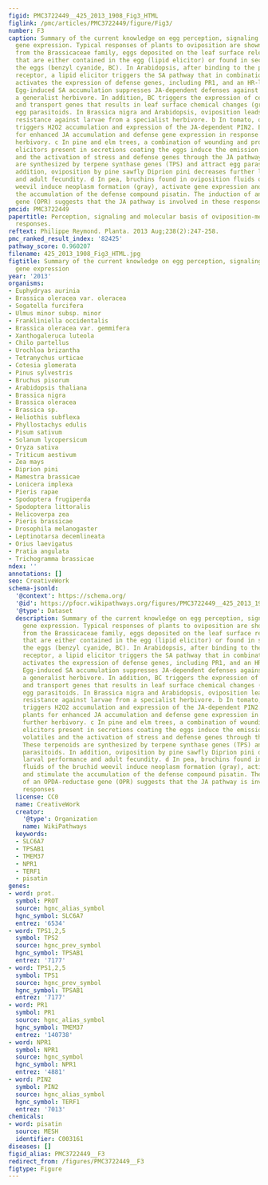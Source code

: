 ```yaml
---
figid: PMC3722449__425_2013_1908_Fig3_HTML
figlink: /pmc/articles/PMC3722449/figure/Fig3/
number: F3
caption: Summary of the current knowledge on egg perception, signaling and defense
  gene expression. Typical responses of plants to oviposition are shown. a In plants
  from the Brassicaceae family, eggs deposited on the leaf surface release elicitors
  that are either contained in the egg (lipid elicitor) or found in secretions coating
  the eggs (benzyl cyanide, BC). In Arabidopsis, after binding to the putative LecRK-I.8
  receptor, a lipid elicitor triggers the SA pathway that in combination with ROS
  activates the expression of defense genes, including PR1, and an HR-like necrosis.
  Egg-induced SA accumulation suppresses JA-dependent defenses against larvae from
  a generalist herbivore. In addition, BC triggers the expression of cell wall metabolism
  and transport genes that results in leaf surface chemical changes (gray) arresting
  egg parasitoids. In Brassica nigra and Arabidopsis, oviposition leads to induced
  resistance against larvae from a specialist herbivore. b In tomato, oviposition
  triggers H2O2 accumulation and expression of the JA-dependent PIN2. Eggs prime plants
  for enhanced JA accumulation and defense gene expression in response to further
  herbivory. c In pine and elm trees, a combination of wounding and proteinaceous
  elicitors present in secretions coating the eggs induce the emission of plant volatiles
  and the activation of stress and defense genes through the JA pathway. These terpenoids
  are synthesized by terpene synthase genes (TPS) and attract egg parasitoids. In
  addition, oviposition by pine sawfly Diprion pini decreases further larval performance
  and adult fecundity. d In pea, bruchins found in oviposition fluids of the bruchid
  weevil induce neoplasm formation (gray), activate gene expression and stimulate
  the accumulation of the defense compound pisatin. The induction of an OPDA-reductase
  gene (OPR) suggests that the JA pathway is involved in these responses
pmcid: PMC3722449
papertitle: Perception, signaling and molecular basis of oviposition-mediated plant
  responses.
reftext: Philippe Reymond. Planta. 2013 Aug;238(2):247-258.
pmc_ranked_result_index: '82425'
pathway_score: 0.960207
filename: 425_2013_1908_Fig3_HTML.jpg
figtitle: Summary of the current knowledge on egg perception, signaling and defense
  gene expression
year: '2013'
organisms:
- Euphydryas aurinia
- Brassica oleracea var. oleracea
- Sogatella furcifera
- Ulmus minor subsp. minor
- Frankliniella occidentalis
- Brassica oleracea var. gemmifera
- Xanthogaleruca luteola
- Chilo partellus
- Urochloa brizantha
- Tetranychus urticae
- Cotesia glomerata
- Pinus sylvestris
- Bruchus pisorum
- Arabidopsis thaliana
- Brassica nigra
- Brassica oleracea
- Brassica sp.
- Heliothis subflexa
- Phyllostachys edulis
- Pisum sativum
- Solanum lycopersicum
- Oryza sativa
- Triticum aestivum
- Zea mays
- Diprion pini
- Mamestra brassicae
- Lonicera implexa
- Pieris rapae
- Spodoptera frugiperda
- Spodoptera littoralis
- Helicoverpa zea
- Pieris brassicae
- Drosophila melanogaster
- Leptinotarsa decemlineata
- Orius laevigatus
- Pratia angulata
- Trichogramma brassicae
ndex: ''
annotations: []
seo: CreativeWork
schema-jsonld:
  '@context': https://schema.org/
  '@id': https://pfocr.wikipathways.org/figures/PMC3722449__425_2013_1908_Fig3_HTML.html
  '@type': Dataset
  description: Summary of the current knowledge on egg perception, signaling and defense
    gene expression. Typical responses of plants to oviposition are shown. a In plants
    from the Brassicaceae family, eggs deposited on the leaf surface release elicitors
    that are either contained in the egg (lipid elicitor) or found in secretions coating
    the eggs (benzyl cyanide, BC). In Arabidopsis, after binding to the putative LecRK-I.8
    receptor, a lipid elicitor triggers the SA pathway that in combination with ROS
    activates the expression of defense genes, including PR1, and an HR-like necrosis.
    Egg-induced SA accumulation suppresses JA-dependent defenses against larvae from
    a generalist herbivore. In addition, BC triggers the expression of cell wall metabolism
    and transport genes that results in leaf surface chemical changes (gray) arresting
    egg parasitoids. In Brassica nigra and Arabidopsis, oviposition leads to induced
    resistance against larvae from a specialist herbivore. b In tomato, oviposition
    triggers H2O2 accumulation and expression of the JA-dependent PIN2. Eggs prime
    plants for enhanced JA accumulation and defense gene expression in response to
    further herbivory. c In pine and elm trees, a combination of wounding and proteinaceous
    elicitors present in secretions coating the eggs induce the emission of plant
    volatiles and the activation of stress and defense genes through the JA pathway.
    These terpenoids are synthesized by terpene synthase genes (TPS) and attract egg
    parasitoids. In addition, oviposition by pine sawfly Diprion pini decreases further
    larval performance and adult fecundity. d In pea, bruchins found in oviposition
    fluids of the bruchid weevil induce neoplasm formation (gray), activate gene expression
    and stimulate the accumulation of the defense compound pisatin. The induction
    of an OPDA-reductase gene (OPR) suggests that the JA pathway is involved in these
    responses
  license: CC0
  name: CreativeWork
  creator:
    '@type': Organization
    name: WikiPathways
  keywords:
  - SLC6A7
  - TPSAB1
  - TMEM37
  - NPR1
  - TERF1
  - pisatin
genes:
- word: prot.
  symbol: PROT
  source: hgnc_alias_symbol
  hgnc_symbol: SLC6A7
  entrez: '6534'
- word: TPS1,2,5
  symbol: TPS2
  source: hgnc_prev_symbol
  hgnc_symbol: TPSAB1
  entrez: '7177'
- word: TPS1,2,5
  symbol: TPS1
  source: hgnc_prev_symbol
  hgnc_symbol: TPSAB1
  entrez: '7177'
- word: PR1
  symbol: PR1
  source: hgnc_alias_symbol
  hgnc_symbol: TMEM37
  entrez: '140738'
- word: NPR1
  symbol: NPR1
  source: hgnc_symbol
  hgnc_symbol: NPR1
  entrez: '4881'
- word: PIN2
  symbol: PIN2
  source: hgnc_alias_symbol
  hgnc_symbol: TERF1
  entrez: '7013'
chemicals:
- word: pisatin
  source: MESH
  identifier: C003161
diseases: []
figid_alias: PMC3722449__F3
redirect_from: /figures/PMC3722449__F3
figtype: Figure
---
```


